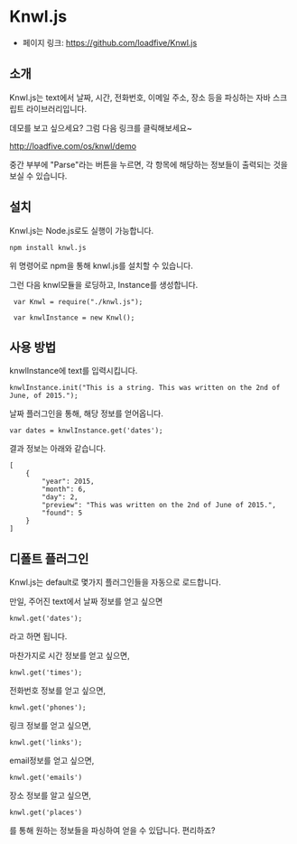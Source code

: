 # Knwl.js

 - 페이지 링크: https://github.com/loadfive/Knwl.js
 
## 소개

Knwl.js는 text에서 날짜, 시간, 전화번호, 이메일 주소, 장소 등을 파싱하는 자바 스크립트 라이브러리입니다. 

데모를 보고 싶으세요? 그럼 다음 링크를 클릭해보세요~

http://loadfive.com/os/knwl/demo

중간 부부에 "Parse"라는 버튼을 누르면, 각 항목에 해당하는 정보들이 출력되는 것을 보실 수 있습니다. 

## 설치

Knwl.js는 Node.js로도 실행이 가능합니다. 

```
npm install knwl.js
```

위 명령어로 npm을 통해 knwl.js를 설치할 수 있습니다. 

그런 다음 knwl모듈을 로딩하고, Instance를 생성합니다. 

```
 var Knwl = require("./knwl.js");

 var knwlInstance = new Knwl();
```

## 사용 방법 

knwlInstance에 text를 입력시킵니다. 

```
knwlInstance.init("This is a string. This was written on the 2nd of June, of 2015.");
```

날짜 플러그인을 통해, 해당 정보를 얻어옵니다. 

```
var dates = knwlInstance.get('dates');
```

결과 정보는 아래와 같습니다. 

```
[
    {
        "year": 2015,
        "month": 6,
        "day": 2,
        "preview": "This was written on the 2nd of June of 2015.",
        "found": 5
    }
]
```

## 디폴트 플러그인

Knwl.js는 default로 몇가지 플러그인들을 자동으로 로드합니다. 

만일, 주어진 text에서 날짜 정보를 얻고 싶으면 

```
knwl.get('dates');
```
라고 하면 됩니다. 

마찬가지로 시간 정보를 얻고 싶으면, 

```
knwl.get('times');
```

전화번호 정보를 얻고 싶으면, 
```
knwl.get('phones');
```

링크 정보를 얻고 싶으면, 

```
knwl.get('links');
```

email정보를 얻고 싶으면, 
```
knwl.get('emails')
```

장소 정보를 알고 싶으면,
```
knwl.get('places')
```

를 통해 원하는 정보들을 파싱하여 얻을 수 있답니다. 편리하죠?



